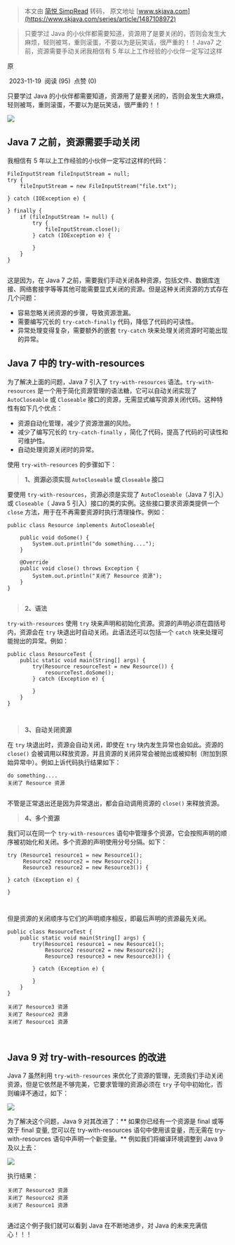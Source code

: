> 本文由 [简悦 SimpRead](http://ksria.com/simpread/) 转码， 原文地址 [www.skjava.com](https://www.skjava.com/series/article/1487108972)

> 只要学过 Java 的小伙伴都需要知道，资源用了是要关闭的，否则会发生大麻烦，轻则被骂，重则滚蛋，不要以为是玩笑话，很严重的！！Java7 之前，资源需要手动关闭我相信有 5 年以上工作经验的小伙伴一定写过这样

原

 2023-11-19  阅读 (95)  点赞 (0)

只要学过 Java 的小伙伴都需要知道，资源用了是要关闭的，否则会发生大麻烦，轻则被骂，重则滚蛋，不要以为是玩笑话，很严重的！！

![](https://sike.skjava.com/java-features/202310311000003.png)

Java 7 之前，资源需要手动关闭
------------------

我相信有 5 年以上工作经验的小伙伴一定写过这样的代码：

```
FileInputStream fileInputStream = null;
try {
    fileInputStream = new FileInputStream("file.txt");
    
} catch (IOException e) {
    
} finally {
    if (fileInputStream != null) {
        try {
            fileInputStream.close();
        } catch (IOException e) {
            
        }
    }
}


```

这是因为，在 Java 7 之前，需要我们手动关闭各种资源，包括文件、数据库连接、网络套接字等等其他可能需要显式关闭的资源。但是这种关闭资源的方式存在几个问题：

*   容易忽略关闭资源的步骤，导致资源泄漏。
*   需要编写冗长的 `try-catch-finally` 代码，降低了代码的可读性。
*   异常处理变得复杂，需要额外的嵌套 `try-catch` 块来处理关闭资源时可能出现的异常。

Java 7 中的 try-with-resources
----------------------------

为了解决上面的问题，Java 7 引入了 `try-with-resources` 语法。`try-with-resources` 是一个用于简化资源管理的语法糖，它可以自动关闭实现了 `AutoCloseable` 或 `Closeable` 接口的资源，无需显式编写资源关闭代码。这种特性有如下几个优点：

*   资源自动化管理，减少了资源泄漏的风险。
*   减少了编写冗长的 `try-catch-finally` ，简化了代码，提高了代码的可读性和可维护性。
*   自动处理资源关闭时的异常。

使用 `try-with-resources` 的步骤如下：

> **1、资源必须实现 ****`AutoCloseable`**** 或 ****`Closeable`**** 接口**

要使用 `try-with-resources`，资源必须是实现了 `AutoCloseable`（Java 7 引入）或 `Closeable`（ Java 5 引入）接口的类的实例。这些接口要求资源类提供一个 `close` 方法，用于在不再需要资源时执行清理操作。例如：

```
public class Resource implements AutoCloseable{
    
    public void doSome() {
        System.out.println("do something....");
    }
    
    @Override
    public void close() throws Exception {
        System.out.println("关闭了 Resource 资源");
    }
}


```

> **2、语法**

`try-with-resources` 使用 `try` 块来声明和初始化资源。资源的声明必须在圆括号内，资源会在 `try` 块退出时自动关闭。此语法还可以包括一个 `catch` 块来处理可能抛出的异常。例如：

```
public class ResourceTest {
    public static void main(String[] args) {
        try(Resource resourceTest = new Resource()) {
            resourceTest.doSome();
        } catch (Exception e) {
            
        }
    }
}



```

> **3、自动关闭资源**

在 `try` 块退出时，资源会自动关闭，即使在 `try` 块内发生异常也会如此。资源的 `close()` 会被调用以释放资源，并且资源的关闭异常会被抛出或被抑制（附加到原始异常中）。例如上诉代码执行结果如下：

```
do something....
关闭了 Resource 资源


```

不管是正常退出还是因为异常退出，都会自动调用资源的 `close()` 来释放资源。

> **4、多个资源**

我们可以在同一个 `try-with-resources` 语句中管理多个资源，它会按照声明的顺序被初始化和关闭。多个资源的声明使用分号分隔。如下：

```
try (Resource1 resource1 = new Resource1();
     Resource2 resource2 = new Resource2();
     Resource3 resource2 = new Resource3()) {
     
} catch (Exception e) {
    
}



```

但是资源的关闭顺序与它们的声明顺序相反，即最后声明的资源最先关闭。

```
public class ResourceTest {
    public static void main(String[] args) {
        try(Resource1 resource1 = new Resource1();
            Resource2 resource2 = new Resource2();
            Resource3 resource3 = new Resource3()) {

        } catch (Exception e) {
            
        }
    }
}

关闭了 Resource3 资源
关闭了 Resource2 资源
关闭了 Resource1 资源



```

Java 9 对 try-with-resources 的改进
-------------------------------

Java 7 虽然利用 `try-with-resources` 来优化了资源的管理，无须我们手动关闭资源，但是它依然是不够完美，它要求管理的资源必须在 `try` 子句中初始化，否则编译不通过，如下：

![](https://sike.skjava.com/java-features/202310311000001.jpg)

为了解决这个问题，Java 9 对其改进了：** 如果你已经有一个资源是 final 或等效于 final 变量, 您可以在 try-with-resources 语句中使用该变量，而无需在 try-with-resources 语句中声明一个新变量。** 例如我们将编译环境调整到 Java 9 及以上去：

![](https://sike.skjava.com/java-features/202310311000002.jpg)

执行结果：

```
关闭了 Resource3 资源
关闭了 Resource2 资源
关闭了 Resource1 资源


```

通过这个例子我们就可以看到 Java 在不断地进步，对 Java 的未来充满信心！！！